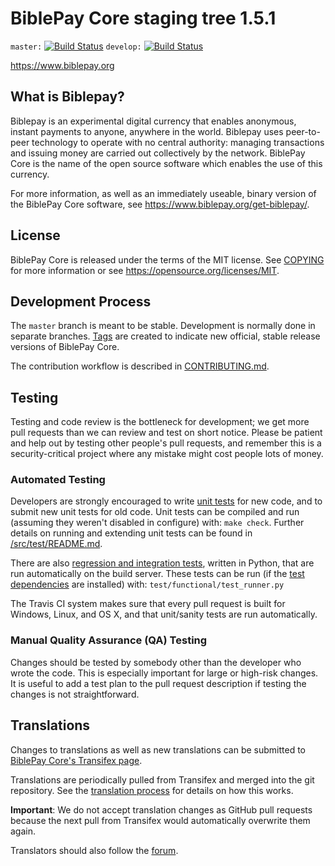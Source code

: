 BiblePay Core staging tree 1.5.1
===============================

`master:` [![Build Status](https://travis-ci.org/biblepay/biblepay.svg?branch=master)](https://travis-ci.org/biblepay/biblepay) `develop:` [![Build Status](https://travis-ci.org/biblepay/biblepay.svg?branch=develop)](https://travis-ci.org/biblepay/biblepay/branches)

https://www.biblepay.org


What is Biblepay?
----------------

Biblepay is an experimental digital currency that enables anonymous, instant
payments to anyone, anywhere in the world. Biblepay uses peer-to-peer technology
to operate with no central authority: managing transactions and issuing money
are carried out collectively by the network. BiblePay Core is the name of the open
source software which enables the use of this currency.

For more information, as well as an immediately useable, binary version of
the BiblePay Core software, see https://www.biblepay.org/get-biblepay/.


License
-------

BiblePay Core is released under the terms of the MIT license. See [COPYING](COPYING) for more
information or see https://opensource.org/licenses/MIT.

Development Process
-------------------

The `master` branch is meant to be stable. Development is normally done in separate branches.
[Tags](https://github.com/biblepay/biblepay/tags) are created to indicate new official,
stable release versions of BiblePay Core.

The contribution workflow is described in [CONTRIBUTING.md](CONTRIBUTING.md).

Testing
-------

Testing and code review is the bottleneck for development; we get more pull
requests than we can review and test on short notice. Please be patient and help out by testing
other people's pull requests, and remember this is a security-critical project where any mistake might cost people
lots of money.

### Automated Testing

Developers are strongly encouraged to write [unit tests](src/test/README.md) for new code, and to
submit new unit tests for old code. Unit tests can be compiled and run
(assuming they weren't disabled in configure) with: `make check`. Further details on running
and extending unit tests can be found in [/src/test/README.md](/src/test/README.md).

There are also [regression and integration tests](/test), written
in Python, that are run automatically on the build server.
These tests can be run (if the [test dependencies](/test) are installed) with: `test/functional/test_runner.py`

The Travis CI system makes sure that every pull request is built for Windows, Linux, and OS X, and that unit/sanity tests are run automatically.

### Manual Quality Assurance (QA) Testing

Changes should be tested by somebody other than the developer who wrote the
code. This is especially important for large or high-risk changes. It is useful
to add a test plan to the pull request description if testing the changes is
not straightforward.

Translations
------------

Changes to translations as well as new translations can be submitted to
[BiblePay Core's Transifex page](https://www.transifex.com/projects/p/biblepay/).

Translations are periodically pulled from Transifex and merged into the git repository. See the
[translation process](doc/translation_process.md) for details on how this works.

**Important**: We do not accept translation changes as GitHub pull requests because the next
pull from Transifex would automatically overwrite them again.

Translators should also follow the [forum](https://www.biblepay.org/forum/topic/biblepay-worldwide-collaboration.88/).
